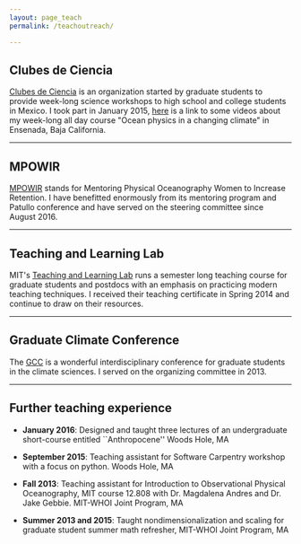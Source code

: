 ```yaml
---
layout: page_teach
permalink: /teachoutreach/

---
```



## Clubes de Ciencia

[Clubes de Ciencia](https://www.clubesdeciencia.mx/) is an organization started by graduate students to provide week-long science workshops to high school and college students in Mexico. I took part in January 2015, [here](https://www.youtube.com/watch?v=qCBdvfZ3lZM) is a link to some videos about my week-long all day course "Ocean physics in a changing climate" in Ensenada, Baja California.


---

## MPOWIR

[MPOWIR](mpowir.org) stands for Mentoring Physical Oceanography Women to Increase Retention. I have benefitted enormously from its mentoring program and Patullo conference and have served on the steering committee since August 2016.

---

## Teaching and Learning Lab

MIT's [Teaching and Learning Lab](http://tll.mit.edu/) runs a semester long teaching course for graduate students and postdocs with an emphasis on practicing modern teaching techniques. I received their teaching certificate in Spring 2014 and continue to draw on their resources.


---

## Graduate Climate Conference

The [GCC](http://gradclimateconf.mit.edu/) is a wonderful interdisciplinary conference for graduate students in the climate sciences. I served on the organizing committee in 2013.

---

## Further teaching experience

* **January 2016**: Designed and taught three lectures of an undergraduate short-course entitled ``Anthropocene'' Woods Hole, MA

* **September 2015**: Teaching assistant for Software Carpentry workshop with a focus on python. Woods Hole, MA

* **Fall 2013**: Teaching assistant for Introduction to Observational Physical Oceanography, MIT course 12.808 with Dr. Magdalena Andres and Dr. Jake Gebbie. MIT-WHOI Joint Program, MA

* **Summer 2013 and 2015**: Taught nondimensionalization and scaling for graduate student summer math refresher, MIT-WHOI Joint Program, MA
